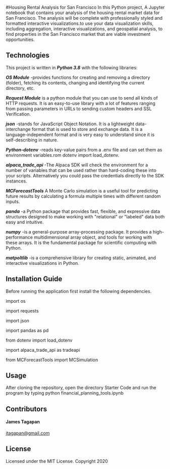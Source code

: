 #Housing Rental Analysis for San Francisco
In this Python project, A Jupyter notebook that contains your analysis of the housing rental market data for San Francisco. The analysis will be complete with professionally styled and formatted interactive visualizations.to use your data visualization skills, including aggregation, interactive visualizations, and geospatial analysis, to find properties in the San Francisco market that are viable investment opportunities.

## Technologies
This project is written in ***Python 3.8*** with the following libraries:

***OS Module*** -provides functions for creating and removing a directory (folder), fetching its contents, changing and identifying the current directory, etc.

***Request Module*** is a python module that you can use to send all kinds of HTTP requests. It is an easy-to-use library with a lot of features ranging from passing parameters in URLs to sending custom headers and SSL Verification.

***json*** -stands for JavaScript Object Notation. It is a lightweight data-interchange format that is used to store and exchange data. It is a language-independent format and is very easy to understand since it is self-describing in nature.

***Python-dotenv*** -reads key-value pairs from a .env file and can set them as environment variables.rom dotenv import load_dotenv.

***alpaca_trade_api*** -The Alpaca SDK will check the environment for a number of variables that can be used rather than hard-coding these into your scripts. Alternatively you could pass the credentials directly to the SDK instances.

***MCForecastTools*** A Monte Carlo simulation is a useful tool for predicting future results by calculating a formula multiple times with different random inputs.

***panda*** -a Python package that provides fast, flexible, and expressive data structures designed to make working with "relational" or "labeled" data both easy and intuitive.

***numpy*** -is a general-purpose array-processing package. It provides a high-performance multidimensional array object, and tools for working with these arrays. It is the fundamental package for scientific computing with Python.

***matpoltlib*** -is a comprehensive library for creating static, animated, and interactive visualizations in Python.

## Installation Guide

Before running the application first install the following dependencies.

import os

import requests

import json

import pandas as pd

from dotenv import load_dotenv

import alpaca_trade_api as tradeapi

from MCForecastTools import MCSimulation



## Usage

After cloning the repository,  open the directory Starter Code and run the program by typing python financial_planning_tools.ipynb 

## Contributors
#### James Tagapan

jtagapan@gmail.com

## License
Licensed under the MIT License. Copyright 2020
